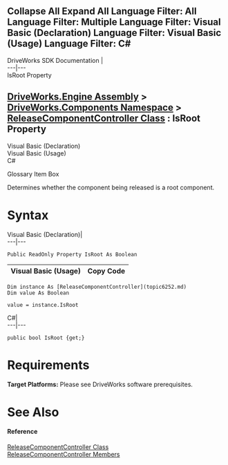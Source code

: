 Collapse All Expand All Language Filter: All  Language Filter: Multiple  Language Filter: Visual Basic (Declaration) Language Filter: Visual Basic (Usage) Language Filter: C#  
---  
DriveWorks SDK Documentation  |   
---|---  
IsRoot Property   
  
[DriveWorks.Engine Assembly](topic2156.md) > [DriveWorks.Components Namespace](topic6089.md) > [ReleaseComponentController Class](topic6252.md) : IsRoot Property  
---  
  
Visual Basic (Declaration)    
Visual Basic (Usage)    
C# 

Glossary Item Box

Determines whether the component being released is a root component. 

# Syntax

Visual Basic (Declaration)|   
---|---  
      
    
    Public ReadOnly Property IsRoot As Boolean  
  
Visual Basic (Usage)| Copy Code  
---|---  
      
    
    Dim instance As [ReleaseComponentController](topic6252.md)
    Dim value As Boolean
     
    value = instance.IsRoot  
  
C#|   
---|---  
      
    
    public bool IsRoot {get;}  
  
# Requirements

**Target Platforms:** Please see DriveWorks software prerequisites.

# See Also

#### Reference

[ReleaseComponentController Class](topic6252.md)   
[ReleaseComponentController Members](topic6253.md)


